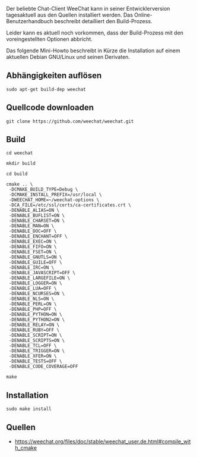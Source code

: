 Der beliebte Chat-Client WeeChat kann in seiner Entwicklerversion tagesaktuell aus den Quellen installiert werden.
Das Online-Benutzerhandbuch beschreibt detailliert den Build-Prozess.

Leider kann es aktuell noch vorkommen,
dass der Build-Prozess mit den voreingestellten Optionen abbricht. 

Das folgende Mini-Howto beschreibt in Kürze
die Installation auf einem aktuellen Debian GNU/Linux und seinen Derivaten.

## Abhängigkeiten auflösen
```
sudo apt-get build-dep weechat
```

## Quellcode downloaden
```
git clone https://github.com/weechat/weechat.git
```

## Build
```
cd weechat

mkdir build

cd build

cmake .. \
 -DCMAKE_BUILD_TYPE=Debug \
 -DCMAKE_INSTALL_PREFIX=/usr/local \
 -DWEECHAT_HOME=~/weechat-options \
 -DCA_FILE=/etc/ssl/certs/ca-certificates.crt \
 -DENABLE_ALIAS=ON \
 -DENABLE_BUFLIST=ON \
 -DENABLE_CHARSET=ON \
 -DENABLE_MAN=ON \
 -DENABLE_DOC=OFF \
 -DENABLE_ENCHANT=OFF \
 -DENABLE_EXEC=ON \
 -DENABLE_FIFO=ON \
 -DENABLE_FSET=ON \
 -DENABLE_GNUTLS=ON \
 -DENABLE_GUILE=OFF \
 -DENABLE_IRC=ON \
 -DENABLE_JAVASCRIPT=OFF \
 -DENABLE_LARGEFILE=ON \
 -DENABLE_LOGGER=ON \
 -DENABLE_LUA=OFF \
 -DENABLE_NCURSES=ON \
 -DENABLE_NLS=ON \
 -DENABLE_PERL=ON \
 -DENABLE_PHP=OFF \
 -DENABLE_PYTHON=ON \
 -DENABLE_PYTHON2=ON \
 -DENABLE_RELAY=ON \
 -DENABLE_RUBY=OFF \
 -DENABLE_SCRIPT=ON \
 -DENABLE_SCRIPTS=ON \
 -DENABLE_TCL=OFF \
 -DENABLE_TRIGGER=ON \
 -DENABLE_XFER=ON \
 -DENABLE_TESTS=OFF \
 -DENABLE_CODE_COVERAGE=OFF

make
```

## Installation
```
sudo make install
```

## Quellen

* https://weechat.org/files/doc/stable/weechat_user.de.html#compile_with_cmake
